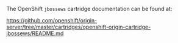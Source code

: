 The OpenShift `jbossews` cartridge documentation can be found at:

https://github.com/openshift/origin-server/tree/master/cartridges/openshift-origin-cartridge-jbossews/README.md
